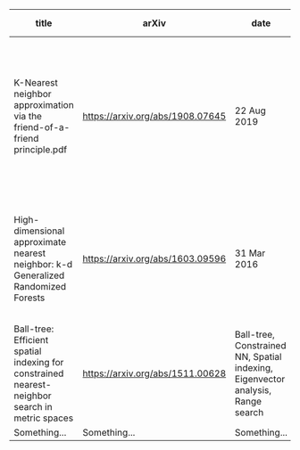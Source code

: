 | title | arXiv | date | tags | todo deadline |
| ------------- | ------------- | ------------- | ------------- | ------------- |  
| K-Nearest neighbor approximation via the friend-of-a-friend principle.pdf | https://arxiv.org/abs/1908.07645 | 22 Aug 2019 |  similarity search, nearest neighbor, ranking system, linear order, ordinal data, random graph, proximity graph, expander grap | 14 Sep 2019 |
| High-dimensional approximate nearest neighbor: k-d Generalized Randomized Forests | https://arxiv.org/abs/1603.09596 | 31 Mar 2016 | data-structure, randomized tree, space partition, geometric search, open software, practical complexity | 14 Sep 2019 |
| Ball-tree: Efficient spatial indexing for constrained nearest-neighbor search in metric spaces | https://arxiv.org/abs/1511.00628 | Ball-tree, Constrained NN, Spatial indexing, Eigenvector analysis, Range search | 14 Sep 2019 |
| Something... | Something... | Something... | Something... | Something... | 